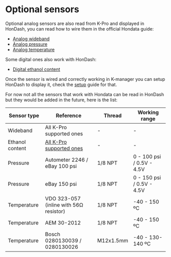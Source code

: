 # Optional sensors

Optional analog sensors are also read from K-Pro and displayed in HonDash, you can read how to wire them in the official Hondata guide:
* [Analog wideband](https://www.hondata.com/help/kmanager/index.html?analog_wideband.htm)
* [Analog pressure](https://www.hondata.com/help/kmanager/index.html?analog_pressure.htm)
* [Analog temperature](https://www.hondata.com/help/kmanager/index.html?analog_temperature.htm)

Some digital ones also work with HonDash:
* [Digital ethanol content](https://www.hondata.com/help/kmanager/index.html?flex_fuel.htm)

Once the sensor is wired and correctly working in K-manager you can setup HonDash to display it, check the [setup](https://pablobuenaposada.github.io/HonDash/SETUP.html) guide for that.

For now not all the sensors that work with Hondata can be read in HonDash but they would be added in the future, here is the list:

Sensor type | Reference | Thread | Working range
------- | --------- | ------ | ------
Wideband | All K-Pro supported ones | - | -
Ethanol content | [All K-Pro supported ones](https://www.hondata.com/help/kmanager/index.html?flex_fuel.htm) | - | -
Pressure | Autometer 2246 / eBay 100 psi | 1/8 NPT | 0 - 100 psi / 0.5V - 4.5V
Pressure | eBay 150 psi | 1/8 NPT | 0 - 150 psi / 0.5V - 4.5V
Temperature | VDO 323-057 (inline with 56Ω resistor) | 1/8 NPT | -40 - 150 ºC
Temperature | AEM 30-2012 | 1/8 NPT | -40 - 150 ºC     
Temperature | Bosch 0280130039 / 0280130026 | M12x1.5mm | -40 - 130-140 ºC